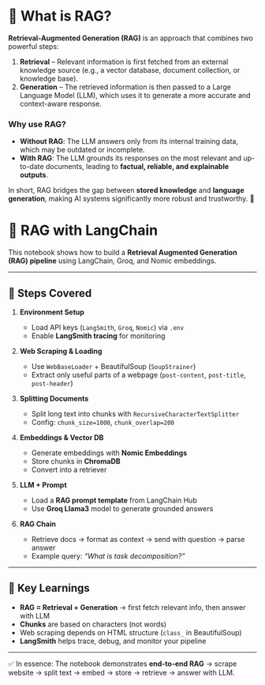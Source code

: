 # 🤔 What is RAG?  

**Retrieval-Augmented Generation (RAG)** is an approach that combines two powerful steps:  

1. **Retrieval** – Relevant information is first fetched from an external knowledge source (e.g., a vector database, document collection, or knowledge base).  
2. **Generation** – The retrieved information is then passed to a Large Language Model (LLM), which uses it to generate a more accurate and context-aware response.  

### Why use RAG?  
- **Without RAG**: The LLM answers only from its internal training data, which may be outdated or incomplete.  
- **With RAG**: The LLM grounds its responses on the most relevant and up-to-date documents, leading to **factual, reliable, and explainable outputs**.  

In short, RAG bridges the gap between **stored knowledge** and **language generation**, making AI systems significantly more robust and trustworthy. 🚀  


# 📘 RAG with LangChain  

This notebook shows how to build a **Retrieval Augmented Generation (RAG) pipeline** using LangChain, Groq, and Nomic embeddings.  

---

## 🚀 Steps Covered  

1. **Environment Setup**  
   - Load API keys (`LangSmith`, `Groq`, `Nomic`) via `.env`  
   - Enable **LangSmith tracing** for monitoring  

2. **Web Scraping & Loading**  
   - Use `WebBaseLoader` + BeautifulSoup (`SoupStrainer`)  
   - Extract only useful parts of a webpage (`post-content`, `post-title`, `post-header`)  

3. **Splitting Documents**  
   - Split long text into chunks with `RecursiveCharacterTextSplitter`  
   - Config: `chunk_size=1000`, `chunk_overlap=200`  

4. **Embeddings & Vector DB**  
   - Generate embeddings with **Nomic Embeddings**  
   - Store chunks in **ChromaDB**  
   - Convert into a retriever  

5. **LLM + Prompt**  
   - Load a **RAG prompt template** from LangChain Hub  
   - Use **Groq Llama3** model to generate grounded answers  

6. **RAG Chain**  
   - Retrieve docs → format as context → send with question → parse answer  
   - Example query: *“What is task decomposition?”*  

---

## 📌 Key Learnings  

- **RAG = Retrieval + Generation** → first fetch relevant info, then answer with LLM  
- **Chunks** are based on characters (not words)  
- Web scraping depends on HTML structure (`class_` in BeautifulSoup)  
- **LangSmith** helps trace, debug, and monitor your pipeline  

---

✅ In essence: The notebook demonstrates **end-to-end RAG** → scrape website → split text → embed → store → retrieve → answer with LLM.  
